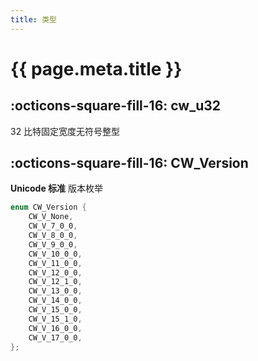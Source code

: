 ```yaml
---
title: 类型
---
```


# {{ page.meta.title }}

## :octicons-square-fill-16: cw_u32
 
32 比特固定宽度无符号整型

## :octicons-square-fill-16: CW_Version

**Unicode 标准** 版本枚举

```C linenums="1"
enum CW_Version {
	CW_V_None,
	CW_V_7_0_0,
	CW_V_8_0_0,
	CW_V_9_0_0,
	CW_V_10_0_0,
	CW_V_11_0_0,
	CW_V_12_0_0,
	CW_V_12_1_0,
	CW_V_13_0_0,
	CW_V_14_0_0,
	CW_V_15_0_0,
	CW_V_15_1_0,
	CW_V_16_0_0,
	CW_V_17_0_0,
};
```
